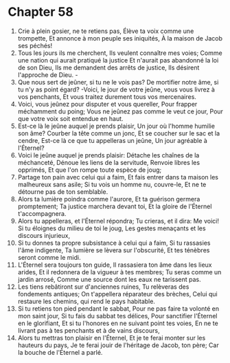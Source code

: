 # Chapter 58

1. Crie à plein gosier, ne te retiens pas, Élève ta voix comme une trompette, Et annonce à mon peuple ses iniquités, À la maison de Jacob ses péchés!
2. Tous les jours ils me cherchent, Ils veulent connaître mes voies; Comme une nation qui aurait pratiqué la justice Et n'aurait pas abandonné la loi de son Dieu, Ils me demandent des arrêts de justice, Ils désirent l'approche de Dieu. -
3. Que nous sert de jeûner, si tu ne le vois pas? De mortifier notre âme, si tu n'y as point égard? -Voici, le jour de votre jeûne, vous vous livrez à vos penchants, Et vous traitez durement tous vos mercenaires.
4. Voici, vous jeûnez pour disputer et vous quereller, Pour frapper méchamment du poing; Vous ne jeûnez pas comme le veut ce jour, Pour que votre voix soit entendue en haut.
5. Est-ce là le jeûne auquel je prends plaisir, Un jour où l'homme humilie son âme? Courber la tête comme un jonc, Et se coucher sur le sac et la cendre, Est-ce là ce que tu appelleras un jeûne, Un jour agréable à l'Éternel?
6. Voici le jeûne auquel je prends plaisir: Détache les chaînes de la méchanceté, Dénoue les liens de la servitude, Renvoie libres les opprimés, Et que l'on rompe toute espèce de joug;
7. Partage ton pain avec celui qui a faim, Et fais entrer dans ta maison les malheureux sans asile; Si tu vois un homme nu, couvre-le, Et ne te détourne pas de ton semblable.
8. Alors ta lumière poindra comme l'aurore, Et ta guérison germera promptement; Ta justice marchera devant toi, Et la gloire de l'Éternel t'accompagnera.
9. Alors tu appelleras, et l'Éternel répondra; Tu crieras, et il dira: Me voici! Si tu éloignes du milieu de toi le joug, Les gestes menaçants et les discours injurieux,
10. Si tu donnes ta propre subsistance à celui qui a faim, Si tu rassasies l'âme indigente, Ta lumière se lèvera sur l'obscurité, Et tes ténèbres seront comme le midi.
11. L'Éternel sera toujours ton guide, Il rassasiera ton âme dans les lieux arides, Et il redonnera de la vigueur à tes membres; Tu seras comme un jardin arrosé, Comme une source dont les eaux ne tarissent pas.
12. Les tiens rebâtiront sur d'anciennes ruines, Tu relèveras des fondements antiques; On t'appellera réparateur des brèches, Celui qui restaure les chemins, qui rend le pays habitable.
13. Si tu retiens ton pied pendant le sabbat, Pour ne pas faire ta volonté en mon saint jour, Si tu fais du sabbat tes délices, Pour sanctifier l'Éternel en le glorifiant, Et si tu l'honores en ne suivant point tes voies, En ne te livrant pas à tes penchants et à de vains discours,
14. Alors tu mettras ton plaisir en l'Éternel, Et je te ferai monter sur les hauteurs du pays, Je te ferai jouir de l'héritage de Jacob, ton père; Car la bouche de l'Éternel a parlé.

